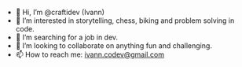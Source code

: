 - 👋 Hi, I’m @craftidev (Ivann)
- 👀 I’m interested in storytelling, chess, biking and problem solving in code.
- 🌱 I’m searching for a job in dev.
- 💞️ I’m looking to collaborate on anything fun and challenging.
- 📫 How to reach me: ivann.codev@gmail.com

<!---
craftidev/craftidev is a ✨ special ✨ repository because its `README.md` (this file) appears on your GitHub profile.
You can click the Preview link to take a look at your changes.
--->
